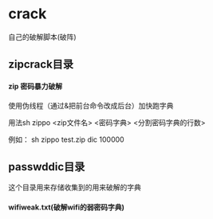# crack
自己的破解脚本(破阵)

## zipcrack目录
#### zip 密码暴力破解
使用伪线程（通过&把前台命令改成后台）加快跑字典

用法sh zippo <zip文件名> <密码字典> <分割密码字典的行数>

例如：
    sh zippo test.zip dic 100000


## passwddic目录
这个目录用来存储收集到的用来破解的字典
#### wifiweak.txt(破解wifi的弱密码字典)
